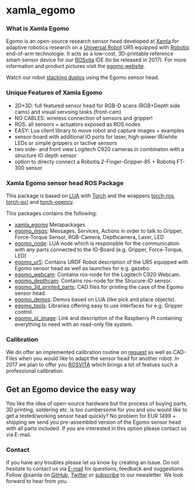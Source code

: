 # xamla_egomo

### What is Xamla Egomo

Egomo is an open-source research sensor head developed at [Xamla](http://www.xamla.com/) for adaptive robotics research on a [Universal Robot](http://www.universal-robots.com/products/ur5-robot/) UR5 equipped with [Robotiq](http://robotiq.com/) end-of-arm technologie. It acts as a low-cost, 3D-printable reference smart-sensor device for our [ROSvita](http://www.xamla.com/rosvita/) IDE (to be released in 2017).
For more information and product pictures visit the [egomo website](http://xamla.com/egomo).

Watch our robot [stacking duplos](https://www.youtube.com/watch?v=uo04vuXcwlw) using the Egomo sensor head.

### Unique Features of Xamla Egomo

* 2D+3D: full featured sensor head for RGB-D scans (RGB+Depth side cams) and visual servoing tasks (front-cam)
* NO CABLES: wireless connection of sensors and gripper!
* ROS: all sensors + actuators exposed as ROS nodes
* EASY: Lua client library to move robot and capture images + examples
* sensor-board with additional IO ports for laser, high-power IR/white LEDs or simple grippers or tactive sensors
* two side- and front view Logitech C920 cameras in combinaton with a structure IO depth sensor
* option to directy connect a Robotiq 2-Finger-Gripper-85 + Robotiq FT-300 sensor 

### Xamla Egomo sensor head ROS Package ###

This package is based on [LUA](https://www.lua.org/) with [Torch](https://github.com/torch) and the wrappers
[torch-ros](https://github.com/Xamla/torch-ros),  [torch-pcl](https://github.com/Xamla/torch-pcl)  and [torch-opencv](https://github.com/VisionLabs/torch-opencv).

This packages contains the following:

  * [xamla_egomo](https://github.com/Xamla/xamla_egomo/tree/master/xamla_egomo) Metapackages
  * [egomo_msgs](https://github.com/Xamla/xamla_egomo/tree/master/egomo_msgs): Messages, Services, Actions in order to talk to Gripper, Force-Torque Sensor, RGB-Camera, Depthcamera, Laser, LED
  * [egomo_node](https://github.com/Xamla/xamla_egomo/tree/master/egomo_node): LUA node which is responsible for the communication with any parts connected to the IO-Board (e.g. Gripper, Force-Torque, LED)
  * [egomo_ur5](https://github.com/Xamla/xamla_egomo/tree/master/egomo_ur5): Contains URDF Robot description of the UR5 equipped with Egomo sensor head as well as launches for e.g. gazebo.
  * [egomo_webcam](https://github.com/Xamla/xamla_egomo/egomo_webcam): Contains ros-node for the Logitech C920 Webcam.
  * [egomo_depthcam](https://github.com/Xamla/xamla_egomo/egomo_depthcam): Contains ros-node for the Strucure-IO sensor.
  * [egomo_3d_printed_parts](https://github.com/Xamla/xamla_egomo/tree/master/egomo_3d_printed_parts): CAD files for printing the case of the Egomo sensor head.
  * [egomo_demos](https://github.com/Xamla/xamla_egomo/egomo_demos): Demos based on LUA (like pick and place objects).
  * [egomo_tools](https://github.com/Xamla/xamla_egomo/egomo_tools): Libraries offering easy to use interfaces for e.g. Gripper control.
  * [egomo_pi_image](https://github.com/Xamla/xamla_egomo/egomo_pi_image): Link and description of the Raspberry PI containing everything to need with an read-only file system.

### Calibration ###

We do offer an implemented calibration routine on [request](http://xamla.com/en/contact/index.html) as well as CAD-Files when you would like to adapt the sensor head for another robot. In 2017 we plan to offer you [ROSVITA](http://xamla.com/en/rosvita/index.html) which brings a lot of featues such a professional calibration.

## Get an Egomo device the easy way

You like the idea of open-source hardware but the process of buying parts, 3D printing, soldering etc. is too cumbersome for you and you would like to get a tested/working sensor head quickly? No problem for EUR 1499 + shipping we send you pre-assembled version of the Egomo sensor head with all parts included. If you are interested in this option please contact us via E-mail. 

### Contact ###

If you have any troubles please let us know by creating an Issue. Do not hesitate to contact us via [E-mail](mailto:egomo@xamla.com) for questions, feedback and
suggestions. Follow @xamla on [GitHub](https://github.com/Xamla), [Twitter](https://twitter.com/xamla) or [subscribe](http://xamla.com/en/egomo) to our newsletter. We look forward to hear from you.

